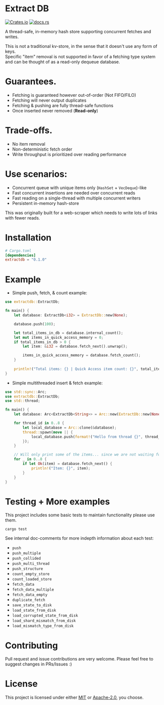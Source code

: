 # Extract DB
[![Crates.io](https://img.shields.io/crates/v/extractdb?style=flat-square)](https://crates.io/crates/extractdb) [![docs.rs](https://img.shields.io/docsrs/extractdb?style=flat-square)](https://docs.rs/extractdb/)

A thread-safe, in-memory hash store supporting concurrent fetches and writes.<br/>

This is not a traditional kv-store, in the sense that it doesn't use any form of keys.<br/>
Specific "item" removal is not supported in favor of a fetching type system and can be thought of as a read-only dequeue database.

# Guarantees.
- Fetching is guaranteed however out-of-order (Not FIFO/FILO)
- Fetching will never output duplicates
- Fetching & pushing are fully thread-safe functions
- Once inserted never removed (**Read-only**)

# Trade-offs.
- No item removal
- Non-deterministic fetch order 
- Write throughput is prioritized over reading performance

# Use scenarios:
- Concurrent queue with unique items only (`HashSet` + `VecDeque`)-like
- Fast concurrent insertions are needed over concurrent reads
- Fast reading on a single-thread with multiple concurrent writers
- Persistent in-memory hash-store

This was originally built for a web-scraper which needs to write lots of links with fewer reads.

# Installation
```toml
# Cargo.toml
[dependencies]
extractdb = "0.1.0"
```

# Example
- Simple push, fetch, & count example:
```rust
use extractdb::ExtractDb;

fn main() {
    let database: ExtractDb<i32> = ExtractDb::new(None);

    database.push(100);

    let total_items_in_db = database.internal_count();
    let mut items_in_quick_access_memory = 0;
    if total_items_in_db > 0 {
        let item: &i32 = database.fetch_next().unwrap();

        items_in_quick_access_memory = database.fetch_count();
    }
    
    println!("Total items: {} | Quick Access item count: {}", total_items_in_db, items_in_quick_access_memory);
}
```

- Simple multithreaded insert & fetch example:
```rust
use std::sync::Arc;
use extractdb::ExtractDb;
use std::thread;

fn main() {
    let database: Arc<ExtractDb<String>> = Arc::new(ExtractDb::new(None));

    for thread_id in 0..8 {
        let local_database = Arc::clone(&database);
        thread::spawn(move || {
            local_database.push(format!("Hello from thread {}", thread_id))
        });
    }

    // Will only print some of the items... since we are not waiting for thread completion.
    for _ in 0..8 {
        if let Ok(item) = database.fetch_next() {
            println!("Item: {}", item);
        }
    }
}
```

# Testing + More examples
This project includes some basic tests to maintain functionality please use them.
```text
cargo test
```

See internal doc-comments for more indepth information about each test:
- `push`
- `push_multiple`
- `push_collided`
- `push_multi_thread`
- `push_structure`
- `count_empty_store`
- `count_loaded_store`
- `fetch_data`
- `fetch_data_multiple`
- `fetch_data_empty`
- `duplicate_fetch`
- `save_state_to_disk`
- `load_state_from_disk`
- `load_corrupted_state_from_disk`
- `load_shard_mismatch_from_disk`
- `load_mismatch_type_from_disk`

# Contributing
Pull request and issue contributions are very welcome. Please feel free to suggest changes in PRs/Issues :)

# License
This project is licensed under either [MIT](LICENSE) or [Apache-2.0](LICENSE-APACHE), you choose.